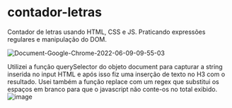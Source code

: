 # contador-letras
Contador de letras usando HTML, CSS e JS. Praticando expressões regulares e manipulação do DOM. 


![Document-Google-Chrome-2022-06-09-09-55-03](https://user-images.githubusercontent.com/47305804/172854504-c45361be-c54e-4acd-90cb-8ad5ad538a83.gif)


Utilizei a função querySelector do objeto document para capturar a string inserida no input HTML e após isso fiz uma inserção de texto no H3 com o resultado. Usei também a função replace com um regex que substitui os espaços em branco para que o javascript não conte-os no total exibido. 
![image](https://user-images.githubusercontent.com/47305804/172853136-e6199af4-ce78-46a8-a868-259ef69a2765.png)

